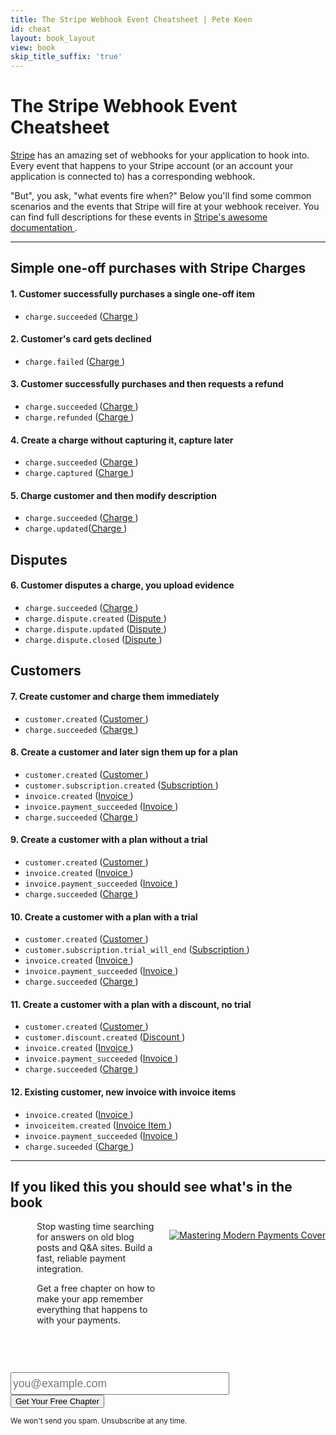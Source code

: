 ```yaml
---
title: The Stripe Webhook Event Cheatsheet | Pete Keen
id: cheat
layout: book_layout
view: book
skip_title_suffix: 'true'
---
```


<h1 class="book big center">The Stripe Webhook Event Cheatsheet</h1>

[Stripe](https://stripe.com) has an amazing set of webhooks for your
application to hook into. Every event that happens to your Stripe
account (or an account your application is connected to) has a
corresponding webhook.

<p>"But", you ask, "what events fire when?" Below you'll find some
common scenarios and the events that Stripe will fire at your webhook
receiver. You can find full descriptions for these events in <a
href="http://stripe.com/docs/api#event_types" target="_blank">Stripe's
awesome documentation <i class="small fa
fa-external-link"></i></a>.</p>

------

## Simple one-off purchases with Stripe Charges


#### 1. Customer successfully purchases a single one-off item

* `charge.succeeded` (<a href="https://stripe.com/docs/api#charges"
  target="_blank">Charge <i class="small fa
  fa-external-link"></i></a>)

#### 2. Customer's card gets declined

* `charge.failed` (<a href="https://stripe.com/docs/api#charges"
  target="_blank">Charge <i class="small fa
  fa-external-link"></i></a>)

#### 3. Customer successfully purchases and then requests a refund

* `charge.succeeded` (<a href="https://stripe.com/docs/api#charges"
  target="_blank">Charge <i class="small fa
  fa-external-link"></i></a>)
* `charge.refunded` (<a href="https://stripe.com/docs/api#charges"
  target="_blank">Charge <i class="small fa
  fa-external-link"></i></a>)

#### 4. Create a charge without capturing it, capture later

* `charge.succeeded` (<a href="https://stripe.com/docs/api#charges"
  target="_blank">Charge <i class="small fa
  fa-external-link"></i></a>)
* `charge.captured` (<a href="https://stripe.com/docs/api#charges"
  target="_blank">Charge <i class="small fa
  fa-external-link"></i></a>)

#### 5. Charge customer and then modify description

* `charge.succeeded` (<a href="https://stripe.com/docs/api#charges"
  target="_blank">Charge <i class="small fa
  fa-external-link"></i></a>)
* `charge.updated`(<a href="https://stripe.com/docs/api#charges"
  target="_blank">Charge <i class="small fa
  fa-external-link"></i></a>)

## Disputes

#### 6. Customer disputes a charge, you upload evidence

* `charge.succeeded` (<a href="https://stripe.com/docs/api#charges"
  target="_blank">Charge <i class="small fa
  fa-external-link"></i></a>)
* `charge.dispute.created` (<a
  href="https://stripe.com/docs/api#disputes" target="_blank">Dispute
  <i class="fa fa-external-link small"></i></a>)
* `charge.dispute.updated` (<a
  href="https://stripe.com/docs/api#disputes" target="_blank">Dispute
  <i class="fa fa-external-link small"></i></a>)
* `charge.dispute.closed` (<a
  href="https://stripe.com/docs/api#disputes" target="_blank">Dispute
  <i class="fa fa-external-link small"></i></a>)

## Customers

#### 7. Create customer and charge them immediately

* `customer.created` (<a href="https://stripe.com/docs/api#customers"
  target="_blank">Customer <i class="fa fa-external-link
  small"></i></a>)
* `charge.succeeded` (<a href="https://stripe.com/docs/api#charges"
  target="_blank">Charge <i class="small fa
  fa-external-link"></i></a>)

#### 8. Create a customer and later sign them up for a plan

* `customer.created` (<a href="https://stripe.com/docs/api#customers"
  target="_blank">Customer <i class="fa fa-external-link
  small"></i></a>)
* `customer.subscription.created` (<a
  href="https://stripe.com/docs/api#subscriptions"
  target="_blank">Subscription <i class="fa fa-external-link
  small"></i></a>)
* `invoice.created` (<a href="https://stripe.com/docs/api#invoices" target="_blank">Invoice <i class="fa fa-external-link small"></i></a>)
* `invoice.payment_succeeded` (<a href="https://stripe.com/docs/api#invoices" target="_blank">Invoice <i class="fa fa-external-link small"></i></a>)
* `charge.succeeded` (<a href="https://stripe.com/docs/api#charges"
  target="_blank">Charge <i class="small fa
  fa-external-link"></i></a>)

#### 9. Create a customer with a plan without a trial

* `customer.created` (<a href="https://stripe.com/docs/api#customers"
  target="_blank">Customer <i class="fa fa-external-link
  small"></i></a>)
* `invoice.created` (<a href="https://stripe.com/docs/api#invoices" target="_blank">Invoice <i class="fa fa-external-link small"></i></a>)
* `invoice.payment_succeeded` (<a href="https://stripe.com/docs/api#invoices" target="_blank">Invoice <i class="fa fa-external-link small"></i></a>)
* `charge.succeeded` (<a href="https://stripe.com/docs/api#charges"
  target="_blank">Charge <i class="small fa
  fa-external-link"></i></a>)

#### 10. Create a customer with a plan with a trial

* `customer.created` (<a href="https://stripe.com/docs/api#customers"
  target="_blank">Customer <i class="fa fa-external-link
  small"></i></a>)
* `customer.subscription.trial_will_end` (<a
  href="https://stripe.com/docs/api#subscriptions"
  target="_blank">Subscription <i class="fa fa-external-link
  small"></i></a>)
* `invoice.created` (<a href="https://stripe.com/docs/api#invoices" target="_blank">Invoice <i class="fa fa-external-link small"></i></a>)
* `invoice.payment_succeeded` (<a href="https://stripe.com/docs/api#invoices" target="_blank">Invoice <i class="fa fa-external-link small"></i></a>)
* `charge.succeeded` (<a href="https://stripe.com/docs/api#charges"
  target="_blank">Charge <i class="small fa
  fa-external-link"></i></a>)

#### 11. Create a customer with a plan with a discount, no trial

* `customer.created` (<a href="https://stripe.com/docs/api#customers"
  target="_blank">Customer <i class="fa fa-external-link
  small"></i></a>)
* `customer.discount.created` (<a href="https://stripe.com/docs/api#discounts"
  target="_blank">Discount <i class="fa fa-external-link
  small"></i></a>)
* `invoice.created` (<a href="https://stripe.com/docs/api#invoices" target="_blank">Invoice <i class="fa fa-external-link small"></i></a>)
* `invoice.payment_succeeded` (<a href="https://stripe.com/docs/api#invoices" target="_blank">Invoice <i class="fa fa-external-link small"></i></a>)
* `charge.succeeded` (<a href="https://stripe.com/docs/api#charges"
  target="_blank">Charge <i class="small fa
  fa-external-link"></i></a>)

#### 12. Existing customer, new invoice with invoice items

* `invoice.created` (<a href="https://stripe.com/docs/api#invoices" target="_blank">Invoice <i class="fa fa-external-link small"></i></a>)
* `invoiceitem.created` (<a href="https://stripe.com/docs/api#invoiceitems" target="_blank">Invoice Item <i class="fa fa-external-link small"></i></a>)
* `invoice.payment_succeeded` (<a href="https://stripe.com/docs/api#invoices" target="_blank">Invoice <i class="fa fa-external-link small"></i></a>)
* `charge.suceeded` (<a href="https://stripe.com/docs/api#charges"
  target="_blank">Charge <i class="small fa
  fa-external-link"></i></a>)

--------

<h2 class="center">If you liked this you should see what's in the book</h2>

<div class="row">
  <div class="span3">
    <div style="float: right; height: 200px; padding-top: 1em; padding-bottom: 2em; text-align: center; margin-left: 1.5em;">
      <a href="/mastering-modern-payments"><img src="https://d2s7foagexgnc2.cloudfront.net/files/9e8485ea8977967c7fe7/paperbacklandscape-1.png" alt="Mastering Modern Payments Cover" /></a>
    </div>
  </div>
  <div class="span4" style="margin-left: 3em">
    <p>
      Stop wasting time searching for answers on old blog posts and Q&A sites. Build a fast, reliable payment integration.
    </p>
    <p>Get a free chapter on how to make your app remember everything that happens to with your payments.</p>
  </div>
</div>

<div class="center" style="margin-bottom: 3em">
  <form action="/subscribe" method="POST" class="form form-inline" style="margin-top: 1em;">
    <input type="email" class="sans" style="font-size: 17.5px; height: 36px; width: 20em; line-height: 22px;" name="email" placeholder="you@example.com"></input>
    <input type="hidden" name="next" value="/confirmed"></input>
    <input class="btn btn-primary btn-large" type="submit" value="Get Your Free Chapter" />
  </form>
  <small>We won't send you spam. Unsubscribe at any time.</small>
</div>


